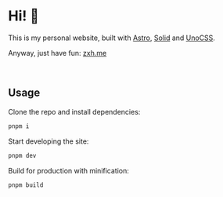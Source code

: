 # Hi! 🤔

This is my personal website, built with [Astro](https://astro.build/), [Solid](https://www.solidjs.com/) and [UnoCSS](https://github.com/antfu/unocss).

Anyway, just have fun: [zxh.me](https://zxh.me)

&nbsp;

## Usage

Clone the repo and install dependencies:

```bash
pnpm i
```

Start developing the site:

```bash
pnpm dev
```

Build for production with minification:

```bash
pnpm build
```
